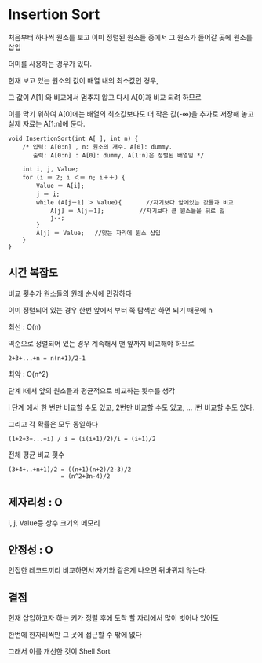 # Insertion Sort

처음부터 하나씩 원소를 보고 이미 정렬된 원소들 중에서 그 원소가 들어갈 곳에 원소를 삽입

더미를 사용하는 경우가 있다.

현재 보고 있는 원소의 값이 배열 내의 최소값인 경우, 

그 값이 A[1] 와 비교에서 멈추지 않고 다시 A[0]과 비교 되려 하므로 

이를 막기 위하여 A[0]에는 배열의 최소값보다도 더 작은 값(-∞)을 추가로 저장해 놓고 실제 자료는 A[1:n]에 둔다.

~~~
void InsertionSort(int A[ ], int n) {
    /* 입력: A[0:n] , n: 원소의 개수. A[0]: dummy.
       출력: A[0:n] : A[0]: dummy, A[1:n]은 정렬된 배열임 */

    int i, j, Value;
    for (i ＝ 2; i ＜＝ n; i＋＋) {
        Value ＝ A[i];
        j ＝ i;
        while (A[j－1] ＞ Value){       //자기보다 앞에있는 값들과 비교
            A[j] ＝ A[j－1];		    //자기보다 큰 원소들을 뒤로 밂
            j--;
        }
        A[j] ＝ Value;	//맞는 자리에 원소 삽입
	}
}
~~~

## 시간 복잡도

비교 횟수가 원소들의 원래 순서에 민감하다

이미 정렬되어 있는 경우 한번 앞에서 부터 쭉 탐색만 하면 되기 때문에 n

최선 : O(n)

역순으로 정렬되어 있는 경우 계속해서 맨 앞까지 비교해야 하므로 
~~~
2+3+...+n = n(n+1)/2-1
~~~
최악 : O(n^2)

단계 i에서 앞의 원소들과 평균적으로 비교하는 횟수를 생각

i 단계 에서 한 번만 비교할 수도 있고, 2번만 비교할 수도 있고, ... i번 비교할 수도 있다.

그리고 각 확률은 모두 동일하다
~~~
(1+2+3+...+i) / i = (i(i+1)/2)/i = (i+1)/2
~~~
전체 평균 비교 횟수
~~~
(3+4+..+n+1)/2 = ((n+1)(n+2)/2-3)/2
               = (n^2+3n-4)/2
~~~
## 제자리성 : O

i, j, Value등 상수 크기의 메모리

## 안정성 : O

인접한 레코드끼리 비교하면서 자기와 같은게 나오면 뒤바뀌지 않는다.

## 결점

현재 삽입하고자 하는 키가 정렬 후에 도착 할 자리에서 많이 벗어나 있어도 

한번에 한자리씩만 그 곳에 접근할 수 밖에 없다

그래서 이를 개선한 것이 Shell Sort